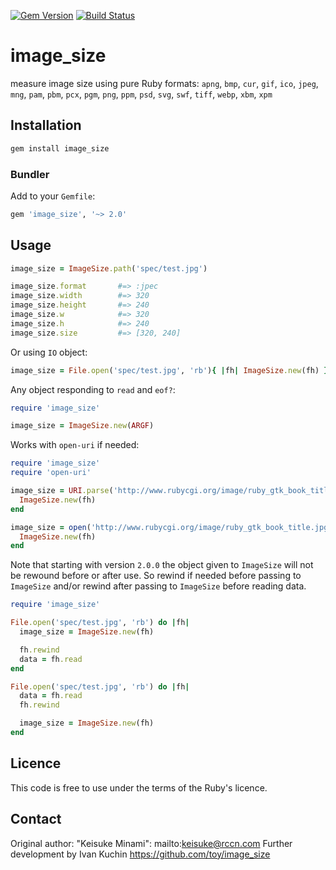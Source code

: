 [![Gem Version](https://img.shields.io/gem/v/image_size.svg?style=flat)](https://rubygems.org/gems/image_size)
[![Build Status](https://img.shields.io/travis/toy/image_size/master.svg?style=flat)](https://travis-ci.org/toy/image_size)

# image_size

measure image size using pure Ruby
formats: `apng`, `bmp`, `cur`, `gif`, `ico`, `jpeg`, `mng`, `pam`, `pbm`, `pcx`, `pgm`, `png`, `ppm`, `psd`, `svg`, `swf`, `tiff`, `webp`, `xbm`, `xpm`

## Installation

```sh
gem install image_size
```

### Bundler

Add to your `Gemfile`:

```ruby
gem 'image_size', '~> 2.0'
```

## Usage

```ruby
image_size = ImageSize.path('spec/test.jpg')

image_size.format       #=> :jpec
image_size.width        #=> 320
image_size.height       #=> 240
image_size.w            #=> 320
image_size.h            #=> 240
image_size.size         #=> [320, 240]
```

Or using `IO` object:

```ruby
image_size = File.open('spec/test.jpg', 'rb'){ |fh| ImageSize.new(fh) }
```

Any object responding to `read` and `eof?`:

```ruby
require 'image_size'

image_size = ImageSize.new(ARGF)
```

Works with `open-uri` if needed:

```ruby
require 'image_size'
require 'open-uri'

image_size = URI.parse('http://www.rubycgi.org/image/ruby_gtk_book_title.jpg').open('rb') do |fh|
  ImageSize.new(fh)
end

image_size = open('http://www.rubycgi.org/image/ruby_gtk_book_title.jpg', 'rb') do |fh|
  ImageSize.new(fh)
end
```

Note that starting with version `2.0.0` the object given to `ImageSize` will not be rewound before or after use.
So rewind if needed before passing to `ImageSize` and/or rewind after passing to `ImageSize` before reading data.

```ruby
require 'image_size'

File.open('spec/test.jpg', 'rb') do |fh|
  image_size = ImageSize.new(fh)

  fh.rewind
  data = fh.read
end

File.open('spec/test.jpg', 'rb') do |fh|
  data = fh.read
  fh.rewind

  image_size = ImageSize.new(fh)
end
```

## Licence

This code is free to use under the terms of the Ruby's licence.

## Contact

Original author: "Keisuke Minami": mailto:keisuke@rccn.com
Further development by Ivan Kuchin https://github.com/toy/image_size
